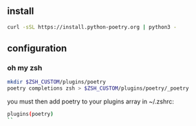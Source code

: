 ## install

```sh
curl -sSL https://install.python-poetry.org | python3 -
```

## configuration

### oh my zsh

```sh
mkdir $ZSH_CUSTOM/plugins/poetry
poetry completions zsh > $ZSH_CUSTOM/plugins/poetry/_poetry
```

you must then add poetry to your plugins array in ~/.zshrc:

```sh
plugins(poetry)
``
```
